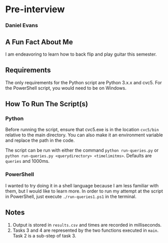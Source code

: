 # Pre-interview

### Daniel Evans

## A Fun Fact About Me
I am endeavoring to learn how to back flip and play guitar this semester.

## Requirements
The only requirements for the Python script are Python 3.x.x and cvc5. For the PowerShell script, you would need to be on Windows.

## How To Run The Script(s)
### Python
Before running the script, ensure that cvc5.exe is in the location `cvc5/bin` relative to the main directory. You can also make it an environment variable and replace the path in the code.

The script can be run with either the command `python run-queries.py` or `python run-queries.py <querydirectory> <timelimitms>`. Defaults are `queries` and 1000ms.

### PowerShell
I wanted to try doing it in a shell language because I am less familiar with them, but I would like to learn more. In order to run my attempt at the script in PowerShell, just execute `./run-queries1.ps1` in the terminal.

## Notes
1. Output is stored in `results.csv` and times are recorded in milliseconds.
2. Tasks 3 and 4 are represented by the two functions executed in `main`. Task 2 is a sub-step of task 3.